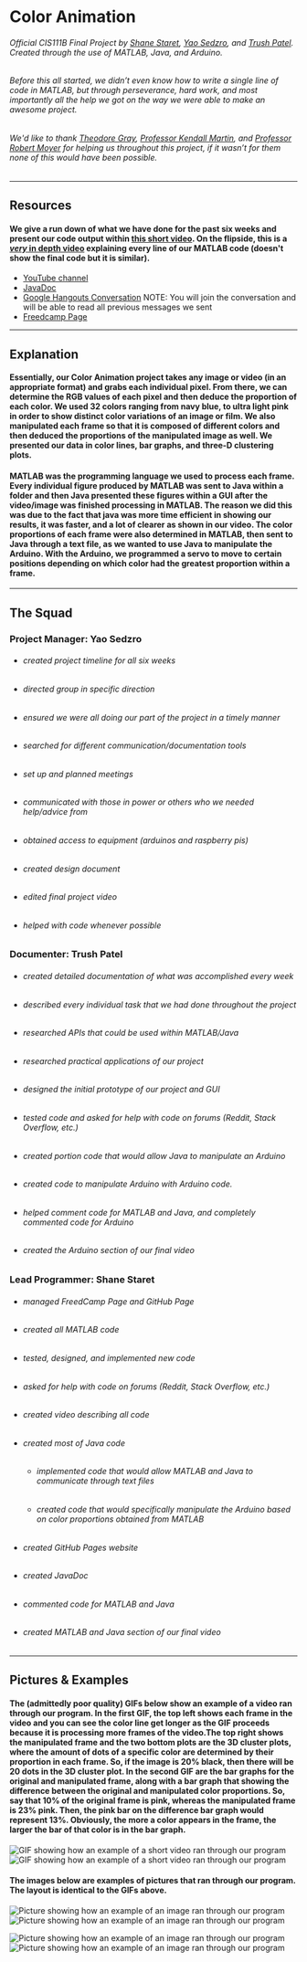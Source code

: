 # Color Animation
###### Official CIS111B Final Project by [Shane Staret](https://github.com/SStaret43), [Yao Sedzro](https://github.com/Yensedzro), and [Trush Patel](https://github.com/trushpatel1997). Created through the use of MATLAB, Java, and Arduino.

###### Before this all started, we didn’t even know how to write a single line of code in MATLAB, but through perseverance, hard work, and most importantly all the help we got on the way we were able to make an awesome project.
###### *We'd like to thank [Theodore Gray](http://home.theodoregray.com/), [Professor Kendall Martin](http://lelejiktenkye.blogspot.com/), and [Professor Robert Moyer](http://faculty.mc3.edu/rmoyer/) for helping us throughout this project, if it wasn’t for them none of this would have been possible.*
________________________________________________________________________________________________________________________________

## **Resources**

#### We give a run down of what we have done for the past six weeks and present our code output within [this short video](https://www.youtube.com/watch?v=CgzbIqppAzo). On the flipside, this is a [*very* in depth video](https://www.youtube.com/watch?v=NfeG2EDdjmE) explaining every line of our MATLAB code (doesn't show the final code but it is similar). 
* [YouTube channel](https://www.youtube.com/channel/UCmQA16swmtPa29pRo9YtRTA)
* [JavaDoc](https://sstaret43.github.io/ColorAnimation/)
* [Google Hangouts Conversation](https://hangouts.google.com/group/vYaHYCTixmCaNGMp1) NOTE: You will join the conversation and will be able to read all previous messages we sent
* [Freedcamp Page](https://freedcamp.com/CIS_111B_Final_Proje_sX0/A_Project_IzH/todos)
________________________________________________________________________________________________________________________________

## **Explanation**

#### Essentially, our Color Animation project takes any image or video (in an appropriate format) and grabs each individual pixel. From there, we can determine the RGB values of each pixel and then deduce the proportion of each color. We used 32 colors ranging from navy blue, to ultra light pink in order to show distinct color variations of an image or film. We also manipulated each frame so that it is composed of different colors and then deduced the proportions of the manipulated image as well. We presented our data in color lines, bar graphs, and three-D clustering plots.

#### MATLAB was the programming language we used to process each frame. Every individual figure produced by MATLAB was sent to Java within a folder and then Java presented these figures within a GUI after the video/image was finished processing in MATLAB. The reason we did this was due to the fact that java was more time efficient in showing our results, it was faster, and a lot of clearer as shown in our video. The color proportions of each frame were also determined in MATLAB, then sent to Java through a text file, as we wanted to use Java to manipulate the Arduino. With the Arduino, we programmed a servo to move to certain positions depending on which color had the greatest proportion within a frame.
________________________________________________________________________________________________________________________________

## **The Squad**

### **Project Manager: Yao Sedzro**
   * ###### created project timeline for all six weeks
   * ###### directed group in specific direction
   * ###### ensured we were all doing our part of the project in a timely manner
   * ###### searched for different communication/documentation tools
   * ###### set up and planned meetings
   * ###### communicated with those in power or others who we needed help/advice from
   * ###### obtained access to equipment (arduinos and raspberry pis)
   * ###### created design document
   * ###### edited final project video
   * ###### helped with code whenever possible
   
   
### **Documenter: Trush Patel**
   * ###### created *detailed* documentation of what was accomplished every week
   * ###### described every individual task that we had done throughout the project
   * ###### researched APIs that could be used within MATLAB/Java
   * ###### researched practical applications of our project
   * ###### designed the initial prototype of our project and GUI
   * ###### tested code and asked for help with code on forums (Reddit, Stack Overflow, etc.)
   * ###### created portion code that would allow Java to manipulate an Arduino
   * ###### created code to manipulate Arduino with Arduino code.
   * ###### helped comment code for MATLAB and Java, and completely commented code for Arduino
   * ###### created the Arduino section of our final video
   
   
### **Lead Programmer: Shane Staret**
   * ###### managed FreedCamp Page and GitHub Page
   * ###### created all MATLAB code
   * ###### tested, designed, and implemented new code
   * ###### asked for help with code on forums (Reddit, Stack Overflow, etc.)
   * ###### created video describing all code
   * ###### created most of Java code
     * ###### implemented code that would allow MATLAB and Java to communicate through text files
     * ###### created code that would specifically manipulate the Arduino based on color proportions obtained from MATLAB
   * ###### created GitHub Pages website
   * ###### created JavaDoc
   * ###### commented code for MATLAB and Java
   * ###### created MATLAB and Java section of our final video
________________________________________________________________________________________________________________________________
## **Pictures & Examples**

#### The (admittedly poor quality) GIFs below show an example of a video ran through our program. In the first GIF, the top left shows each frame in the video and you can see the color line get longer as the GIF proceeds because it is processing more frames of the video.The top right shows the manipulated frame and the two bottom plots are the 3D cluster plots, where the amount of dots of a specific color are determined by their proportion in each frame. So, if the image is 20% black, then there will be 20 dots in the 3D cluster plot. In the second GIF are the bar graphs for the original and manipulated frame, along with a bar graph that showing the difference between the original and manipulated color proportions. So, say that 10% of the original frame is pink, whereas the manipulated frame is 23% pink. Then, the pink bar on the difference bar graph would represent 13%. Obviously, the more a color appears in the frame, the larger the bar of that color is in the bar graph.
![GIF showing how an example of a short video ran through our program](https://media.giphy.com/media/jyAY8YrPZra2KMnLH3/giphy.gif)
![GIF showing how an example of a short video ran through our program](https://media.giphy.com/media/28aHEsTDXd8mQWKYRM/giphy.gif)

#### The images below are examples of pictures that ran through our program. The layout is identical to the GIFs above.
![Picture showing how an example of an image ran through our program](ExamplePictures/ColorWheel/Frame1Main.png)
![Picture showing how an example of an image ran through our program](ExamplePictures/ColorWheel/Frame1Bars.png)


![Picture showing how an example of an image ran through our program](ExamplePictures/Wallpaper/Frame1Main.png)
![Picture showing how an example of an image ran through our program](ExamplePictures/Wallpaper/Frame1Bars.png)
